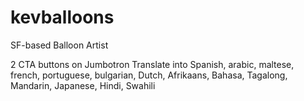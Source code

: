 # kevballoons
SF-based Balloon Artist





2 CTA buttons on Jumbotron
Translate into Spanish, arabic, maltese, french, portuguese, bulgarian, Dutch, Afrikaans, Bahasa, Tagalong, Mandarin, Japanese, Hindi, Swahili
